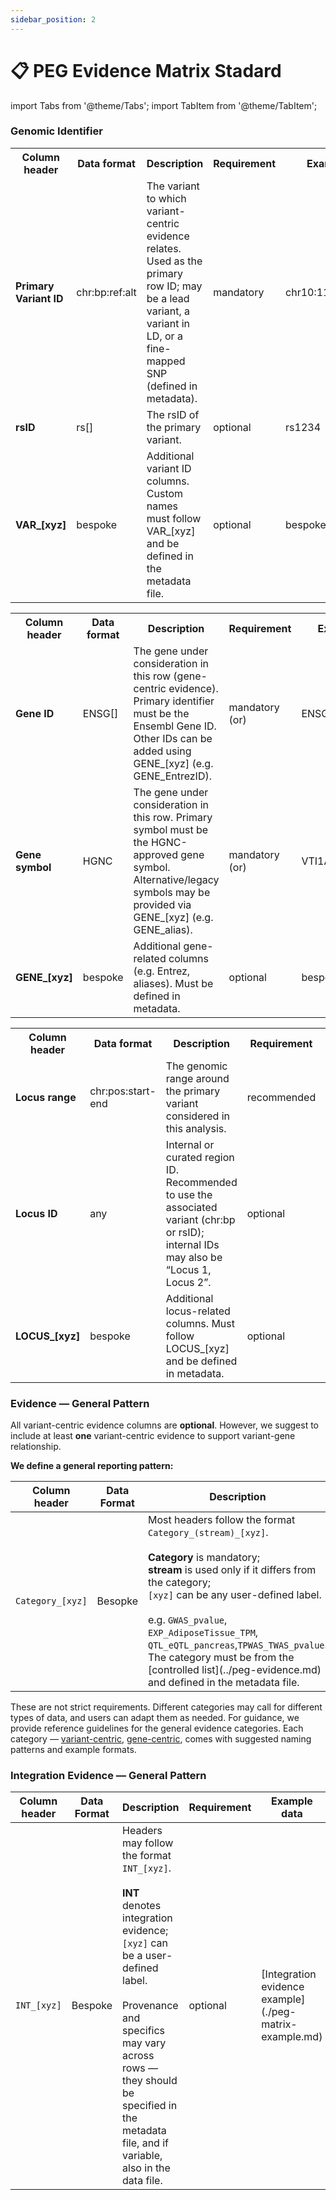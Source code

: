 ```yaml
---
sidebar_position: 2
---
```

# 📋 PEG Evidence Matrix Stadard

import Tabs from '@theme/Tabs';
import TabItem from '@theme/TabItem';

### Genomic Identifier
<Tabs>
  <TabItem value="variant" label="Variant information">
    <table className="peg-schema">
      <tr>
        <th>Column header</th>
        <th>Data format</th>
        <th>Description</th>
        <th>Requirement</th>
        <th>Example data</th>
      </tr>
      <tr>
        <td><b>Primary Variant ID</b></td>
        <td className="fmt">chr:bp:ref:alt</td>
        <td>The variant to which variant-centric evidence relates. Used as the primary row ID; may be a lead variant, a variant in LD, or a fine-mapped SNP (defined in metadata).</td>
        <td className="req req-mand">mandatory</td>
        <td className="ex">chr10:114754071:T:C</td>
      </tr>
      <tr>
        <td><b>rsID</b></td>
        <td className="fmt">rs[]</td>
        <td>The rsID of the primary variant.</td>
        <td className="req req-opt">optional</td>
        <td className="ex">rs1234</td>
      </tr>
      <tr>
        <td><b>VAR_[xyz]</b></td>
        <td className="fmt">bespoke</td>
        <td>Additional variant ID columns. Custom names must follow <span className="fmt">VAR_[xyz]</span> and be defined in the metadata file.</td>
        <td className="req req-opt">optional</td>
        <td className="ex">bespoke</td>
      </tr>
    </table>
  </TabItem>

  <TabItem value="gene" label="Gene information">
    <table className="peg-schema">
      <tr>
        <th>Column header</th>
        <th>Data format</th>
        <th>Description</th>
        <th>Requirement</th>
        <th>Example data</th>
      </tr>
      <tr>
        <td><b>Gene ID</b></td>
        <td className="fmt">ENSG[]</td>
        <td>The gene under consideration in this row (gene-centric evidence). Primary identifier must be the Ensembl Gene ID. Other IDs can be added using <span className="fmt">GENE_[xyz]</span> (e.g. <span className="fmt">GENE_EntrezID</span>).</td>
        <td className="req req-mand">mandatory (or)</td>
        <td className="ex">ENSG00000151532</td>
      </tr>
      <tr>
        <td><b>Gene symbol</b></td>
        <td className="fmt">HGNC</td>
        <td>The gene under consideration in this row. Primary symbol must be the HGNC-approved gene symbol. Alternative/legacy symbols may be provided via <span className="fmt">GENE_[xyz]</span> (e.g. <span className="fmt">GENE_alias</span>).</td>
        <td className="req req-mand">mandatory (or)</td>
        <td className="ex">VTI1A</td>
      </tr>
      <tr>
        <td><b>GENE_[xyz]</b></td>
        <td className="fmt">bespoke</td>
        <td>Additional gene-related columns (e.g. Entrez, aliases). Must be defined in metadata.</td>
        <td className="req req-opt">optional</td>
        <td className="ex">bespoke</td>
      </tr>
     </table>
  </TabItem>
  
  <TabItem value="locus" label="Locus information">
    <table className="peg-schema">
      <tr>
        <th>Column header</th>
        <th>Data format</th>
        <th>Description</th>
        <th>Requirement</th>
        <th>Example data</th>
      </tr>
      <tr>
        <td><b>Locus range</b></td>
        <td className="fmt">chr:pos:start-end</td>
        <td>The genomic range around the primary variant considered in this analysis.</td>
        <td className="req req-rec">recommended</td>
        <td className="ex">chr10:1000-2000</td>
      </tr>
      <tr>
        <td><b>Locus ID</b></td>
        <td className="fmt">any</td>
        <td>Internal or curated region ID. Recommended to use the associated variant (<span className="fmt">chr:bp</span> or <span className="fmt">rsID</span>); internal IDs may also be “Locus 1, Locus 2”.</td>
        <td className="req req-opt">optional</td>
        <td className="ex">chr10:114754071:T:C</td>
      </tr>
      <tr>
        <td><b>LOCUS_[xyz]</b></td>
        <td className="fmt">bespoke</td>
        <td>Additional locus-related columns. Must follow <span className="fmt">LOCUS_[xyz]</span> and be defined in metadata.</td>
        <td className="req req-opt">optional</td>
        <td className="ex">bespoke</td>
      </tr>
    </table>
  </TabItem>
</Tabs>

### Evidence — General Pattern
All variant-centric evidence columns are **optional**. However, we suggest to include at least **one** variant-centric evidence to support variant-gene relationship.

**We define a general reporting pattern:**
<table class="peg-schema">
  <thead>
    <tr>
      <th>Column header</th>
      <th>Data Format</th>
      <th>Description</th>
      <th>Requirement</th>
      <th>Example data</th>
    </tr>
  </thead>
  <tbody>
    <tr>
      <td><code>Category_[xyz]</code></td>
      <td class="fmt">Besopke</td>
      <td>Most headers follow the format <code>Category_(stream)_[xyz]</code>.<br/><br/>
      <strong>Category</strong> is mandatory; <br/><strong>stream</strong> is used only if it differs from the category;<br/>
      <code>[xyz]</code> can be any user-defined label.<br/><br/>
      e.g. <code>GWAS_pvalue</code>,
      <code>EXP_AdiposeTissue_TPM</code>,
      <code>QTL_eQTL_pancreas</code>,<code>TPWAS_TWAS_pvalue</code>. 
      The category must be from the [controlled list](../peg-evidence.md) and defined in the metadata file.</td>
      <td class="req req-opt">optional</td>
      <td>[variant-centric evidence examples](./peg-matrix-example.md#variant-centric-evidence-examples);<br/><br/>[gene-centric evidence examples](./peg-matrix-example.md#gene-centric-evidence-examples)</td>
    </tr>
   </tbody>
</table>

These are not strict requirements. Different categories may call for different types of data, and users can adapt them as needed. For guidance, we provide reference guidelines for the general evidence categories. Each category — [variant-centric](./peg-matrix-example.md#variant-centric-evidence-examples), [gene-centric](./peg-matrix-example.md#gene-centric-evidence-examples), comes with suggested naming patterns and example formats.

### Integration Evidence — General Pattern

<table class="peg-schema">
  <thead>
    <tr>
      <th>Column header</th>
      <th>Data Format</th>
      <th>Description</th>
      <th>Requirement</th>
      <th>Example data</th>
    </tr>
  </thead>
  <tbody>
    <tr>
      <td><code>INT_[xyz]</code></td>
      <td class="fmt">Bespoke</td>
      <td>
        Headers may follow the format <code>INT_[xyz]</code>.<br/><br/>
        <strong>INT</strong> denotes integration evidence; <br/> <code>[xyz]</code> can be a user-defined label.<br/><br/>
        Provenance and specifics may vary across rows — they should be specified in the metadata file, and if variable, also in the data file.
      </td>
      <td class="req req-opt">optional</td>
      <td class="ex">[Integration evidence example](./peg-matrix-example.md)</td>
    </tr>
  </tbody>
</table>

